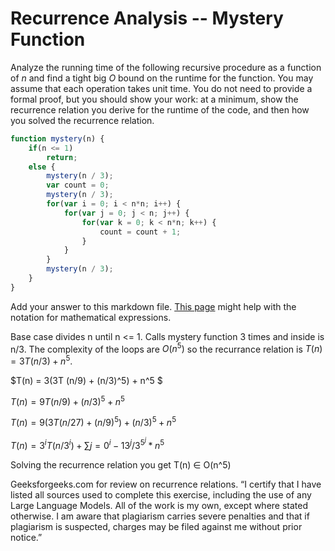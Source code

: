 # Recurrence Analysis -- Mystery Function

Analyze the running time of the following recursive procedure as a function of
$n$ and find a tight big $O$ bound on the runtime for the function. You may
assume that each operation takes unit time. You do not need to provide a formal
proof, but you should show your work: at a minimum, show the recurrence relation
you derive for the runtime of the code, and then how you solved the recurrence
relation.

```javascript
function mystery(n) {
    if(n <= 1)
        return;
    else {
        mystery(n / 3);
        var count = 0;
        mystery(n / 3);
        for(var i = 0; i < n*n; i++) {
            for(var j = 0; j < n; j++) {
                for(var k = 0; k < n*n; k++) {
                    count = count + 1;
                }
            }
        }
        mystery(n / 3);
    }
}
```

Add your answer to this markdown file. [This
page](https://docs.github.com/en/get-started/writing-on-github/working-with-advanced-formatting/writing-mathematical-expressions)
might help with the notation for mathematical expressions.

Base case divides n until n <= 1. Calls mystery function 3 times and inside is n/3. The complexity of the loops are $O(n^5)$ so the recurrance relation is $T(n) = 3T(n/3) + n^5$. 

$T(n) = 3(3T (n/9) + (n/3)^5) + n^5 $

$T(n) = 9T(n/9) +(n/3)^5 + n^5$

$T(n) = 9(3T (n/27) +(n/9)^5) +(n/3)^5 + n^5$

$T(n) =3^i T(n/3^i) + \sum {j=0}^i-1 3^j/3^5^j *n^5$

Solving the recurrence relation you get T(n) ∈ O(n^5)

Geeksforgeeks.com for review on recurrence relations. “I certify that I have listed all sources used to complete this exercise, including the use of any Large Language Models. All of the work is my own, except where stated otherwise. I am aware that plagiarism carries severe penalties and that if plagiarism is suspected, charges may be filed against me without prior notice.”
